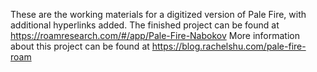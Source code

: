 These are the working materials for a digitized version of Pale Fire, with additional hyperlinks added. The finished project can be found at https://roamresearch.com/#/app/Pale-Fire-Nabokov
More information about this project can be found at https://blog.rachelshu.com/pale-fire-roam
